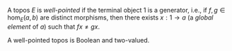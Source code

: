A topos $E$ is <i>well-pointed</i> if the terminal object 1 is a generator, i.e., if $f, g \in \hom_E(a, b)$ are distinct morphisms, then there exists $x: 1 \to a$ (a <i>global element</i> of $a$) such that $fx \neq gx$. 

A well-pointed topos is Boolean and two-valued. 